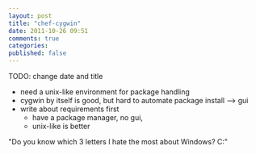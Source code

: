 ```yaml
---
layout: post
title: "chef-cygwin"
date: 2011-10-26 09:51
comments: true
categories: 
published: false
---
```

TODO: change date and title

* need a unix-like environment for package handling
* cygwin by itself is good, but hard to automate package install --> gui
* write about requirements first
   * have a package manager, no gui, 
   * unix-like is better

"Do you know which 3 letters I hate the most about Windows? C:\"